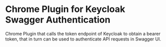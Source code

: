 # Chrome Plugin for Keycloak Swagger Authentication

Chrome Plugin that calls the token endpoint of Keycloak to obtain a bearer token, that in turn can be used to 
authenticate API requests in Swagger UI.
